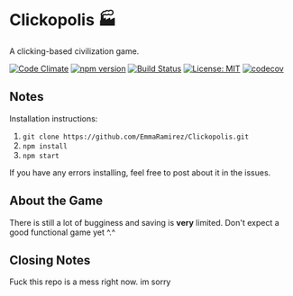 # Clickopolis :factory:
A clicking-based civilization game.

[![Code Climate](https://codeclimate.com/github/EmmaRamirez/Clickopolis/badges/gpa.svg)](https://codeclimate.com/github/EmmaRamirez/Clickopolis) [![npm version](https://badge.fury.io/js/clickopolis.svg)](https://badge.fury.io/js/clickopolis)
[![Build Status](https://travis-ci.org/EmmaRamirez/Clickopolis.svg?branch=master)](https://travis-ci.org/EmmaRamirez/Clickopolis)
[![License: MIT](https://img.shields.io/badge/License-MIT-yellow.svg)](https://opensource.org/licenses/MIT)
[![codecov](https://codecov.io/gh/EmmaRamirez/Clickopolis/branch/master/graph/badge.svg)](https://codecov.io/gh/EmmaRamirez/Clickopolis)


## Notes

Installation instructions:

1. `git clone https://github.com/EmmaRamirez/Clickopolis.git`
2. `npm install`
3. `npm start`

If you have any errors installing, feel free to post about it in the issues.

## About the Game

There is still a lot of bugginess and saving is **very** limited. Don't expect a good functional game yet ^.^


## Closing Notes
Fuck this repo is a mess right now. im sorry
